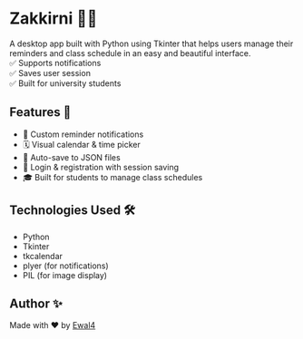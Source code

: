 # Zakkirni 🧠📆  
A desktop app built with Python using Tkinter that helps users manage their reminders and class schedule in an easy and beautiful interface.  
✅ Supports notifications  
✅ Saves user session  
✅ Built for university students
## Features 🚀
- 🔔 Custom reminder notifications
- 🗓️ Visual calendar & time picker
- 💾 Auto-save to JSON files
- 🔐 Login & registration with session saving
- 🎓 Built for students to manage class schedules

## Technologies Used 🛠️
- Python
- Tkinter
- tkcalendar
- plyer (for notifications)
- PIL (for image display)

## Author ✨  
Made with ❤️ by [Ewal4](https://github.com/Ewal4)
